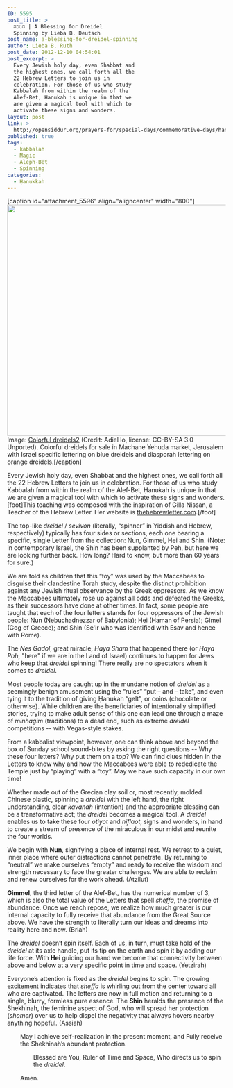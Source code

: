 ```yaml
---
ID: 5595
post_title: >
  חנוכה | A Blessing for Dreidel
  Spinning by Lieba B. Deutsch
post_name: a-blessing-for-dreidel-spinning
author: Lieba B. Ruth
post_date: 2012-12-10 04:54:01
post_excerpt: >
  Every Jewish holy day, even Shabbat and
  the highest ones, we call forth all the
  22 Hebrew Letters to join us in
  celebration. For those of us who study
  Kabbalah from within the realm of the
  Alef-Bet, Ḥanukah is unique in that we
  are given a magical tool with which to
  activate these signs and wonders.
layout: post
link: >
  http://opensiddur.org/prayers-for/special-days/commemorative-days/hanukkah/a-blessing-for-dreidel-spinning/
published: true
tags:
  - kabbalah
  - Magic
  - Aleph-Bet
  - Spinning
categories:
  - Ḥanukkah
---
```

[caption id="attachment_5596" align="aligncenter" width="800"]<a href="http://opensiddur.org/wp-content/uploads/2012/12/Colorful_dreidels2.jpg"><img class="size-full wp-image-5596" title="&quot;Colorful dreidels2&quot; by Adiel lo (CC-BY-SA 3.0 Unported)" src="http://opensiddur.org/wp-content/uploads/2012/12/Colorful_dreidels2.jpg" alt="" width="800" height="533" /></a> Image: <a href="http://commons.wikimedia.org/wiki/File:Colorful_dreidels2.JPG">Colorful dreidels2</a> (Credit: Adiel lo, license: CC-BY-SA 3.0 Unported). Colorful dreidels for sale in Machane Yehuda market, Jerusalem with Israel specific lettering on blue dreidels and diasporah lettering on orange dreidels.[/caption]

Every Jewish holy day, even Shabbat and the highest ones, we call forth all the 22 Hebrew Letters to join us in celebration. For those of us who study Kabbalah from within the realm of the Alef-Bet, Ḥanukah is unique in that we are given a magical tool with which to activate these signs and wonders.[foot]This teaching was composed with the inspiration of Gilla Nissan, a Teacher of the Hebrew Letter. Her website is <a href="http://thehebrewletter.com">thehebrewletter.com</a>.[/foot]

The top-like <em>dreidel</em> / <em>sevivon</em> (literally, “spinner” in Yiddish and Hebrew, respectively) typically has four sides or sections, each one bearing a specific, single Letter from the collection: Nun, Gimmel, Hei and Shin. (Note: in contemporary Israel, the Shin has been supplanted by Peh, but here we are looking further back. How long? Hard to know, but more than 60 years for sure.)

We are told as children that this “toy” was used by the Maccabees to disguise their clandestine Torah study, despite the distinct prohibition against any Jewish ritual observance by the Greek oppressors. As we know the Maccabees ultimately rose up against all odds and defeated the Greeks, as their successors have done at other times. In fact, some people are taught that each of the four letters stands for four oppressors of the Jewish people: Nun (Nebuchadnezzar of Babylonia); Hei (Haman of Persia); Gimel (Gog of Greece); and Shin (Se'ir who was identified with Esav and hence with Rome).

The <em>Nes Gadol</em>, great miracle, <em>Haya Sham</em> that happened there (or <em>Haya Poh</em>, "here" if we are in the Land of Israel) continues to happen for Jews who keep that <em>dreidel</em> spinning! There really are no spectators when it comes to <em>dreidel</em>.

Most people today are caught up in the mundane notion of <em>dreidel</em> as a seemingly benign amusement using the “rules” “put – and – take”, and even tying it to the tradition of giving Ḥanukah “gelt”, or coins (chocolate or otherwise). While children are the beneficiaries of intentionally simplified stories, trying to make adult sense of this one can lead one through a maze of <em>minhagim</em> (traditions) to a dead end, such as extreme <em>dreidel</em> competitions -- with Vegas-style stakes.

From a kabbalist viewpoint, however, one can think above and beyond the box of Sunday school sound-bites by asking the right questions -- Why these four letters? Why put them on a top? We can find clues hidden in the Letters to know why and how the Maccabees were able to rededicate the Temple just by “playing” with a “toy”. May we have such capacity in our own time!

Whether made out of the Grecian clay soil or, most recently, molded Chinese plastic, spinning a <em>dreidel</em> with the left hand, the right understanding, clear <em>kavanah</em> (intention) and the appropriate blessing can be a transformative act; the <em>dreidel</em> becomes a magical tool. A <em>dreidel</em> enables us to take these four <em>otiyot</em> and <em>niflaot</em>, signs and wonders, in hand to create a stream of presence of the miraculous in our midst and reunite the four worlds.

We begin with <strong>Nun</strong>, signifying a place of internal rest. We retreat to a quiet, inner place where outer distractions cannot penetrate. By returning to “neutral” we make ourselves “empty” and ready to receive the wisdom and strength necessary to face the greater challenges. We are able to reclaim and renew ourselves for the work ahead. (Atzilut)

<strong>Gimmel</strong>, the third letter of the Alef-Bet, has the numerical number of 3, which is also the total value of the Letters that spell <em>sheffa</em>, the promise of abundance. Once we reach repose, we realize how much greater is our internal capacity to fully receive that abundance from the Great Source above. We have the strength to literally turn our ideas and dreams into reality here and now. (Briah)

The <em>dreidel </em>doesn’t spin itself. Each of us, in turn, must take hold of the <em>dreidel </em>at its axle handle, put its tip on the earth and spin it by adding our life force. With <strong>Hei</strong> guiding our hand we become that connectivity between above and below at a very specific point in time and space. (Yetzirah)

Everyone’s attention is fixed as the <em>dreidel</em> begins to spin. The growing excitement indicates that <em>sheffa</em> is whirling out from the center toward all who are captivated. The letters are now in full motion and returning to a single, blurry, formless pure essence. The <strong>Shin</strong> heralds the presence of the Shekhinah, the feminine aspect of God, who will spread her protection (<em>shomer</em>) over us to help dispel the negativity that always hovers nearby anything hopeful. (Assiah)
<p style="padding-left: 30px;">May I achieve self-realization in the present moment, and
Fully receive the Shekhinah’s abundant protection.</p>
<p style="padding-left: 60px;">Blessed are You,
Ruler of Time and Space,
Who directs us to spin the <em>dreidel</em>.</p>
<p style="padding-left: 30px;">Amen.</p>